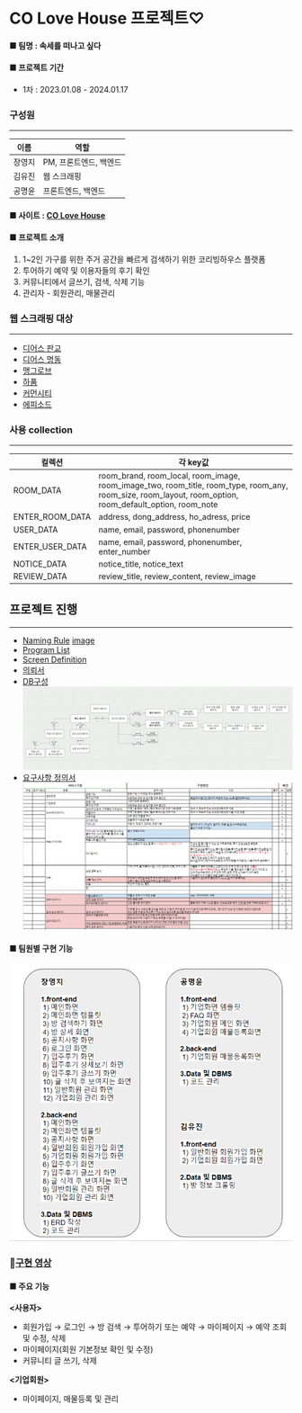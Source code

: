 # CO Love House 프로젝트♡
#### ■ 팀명 : 속세를 떠나고 싶다
#### ■ 프로젝트 기간
 - 1차 : 2023.01.08 - 2024.01.17
### 구성원
---
|이름|역할|
|--|--|
|장영지|PM, 프론트엔드, 백엔드|
|김유진|웹 스크래핑|
|공명윤|프론트엔드, 백엔드|
#### ■ 사이트 : [CO Love House](http://192.168.10.245:8000/)
#### ■ 프로젝트 소개
   1. 1~2인 가구를 위한 주거 공간을 빠르게 검색하기 위한 코리빙하우스 플랫폼
   2. 투어하기 예약 및 이용자들의 후기 확인
   3. 커뮤니티에서 글쓰기, 검색, 삭제 기능
   4. 관리자 - 회원관리, 매물관리


### 웹 스크래핑 대상
---
- [디어스 판교](https://dears.kr/ko)
- [디어스 명동](https://www.dearsmd.com/)
- [맹그로브](https://mangrove.city/)
- [하품](https://www.hapoom.co/)
- [커먼시티](https://www.commontown.co/ko)
- [에피소드](https://www.epsd.co.kr/ep369/)


### 사용 collection
---
|컬렉션|각 key값|
|--|--|
|ROOM_DATA|room_brand, room_local, room_image, room_image_two, room_title, room_type, room_any, room_size, room_layout, room_option, room_default_option, room_note|
|ENTER_ROOM_DATA|address, dong_address, ho_adress, price|
|USER_DATA|name, email, password, phonenumber|
|ENTER_USER_DATA|name, email, password, phonenumber, enter_number|
|NOTICE_DATA|notice_title, notice_text|
|REVIEW_DATA|review_title, review_content, review_image|


## 프로젝트 진행
---
- [Naming Rule](https://docs.google.com/spreadsheets/d/1pgseXMtVbRS0Qu6j2i6_T3EC-cICqrJl/edit#gid=1553145129) [image](images/naming_rules.png)
- [Program List](https://docs.google.com/spreadsheets/d/177dosTpc5QXqKI9N2E94pvYRHJ3T5lHF/edit#gid=389956398)
- [Screen Definition](https://app.diagrams.net/#G13JhyVSufPlX4SV4WNJss9p5QtiRxywyE)
- [의뢰서](https://docs.google.com/presentation/d/1jXnKIb6BObgcawwsQxdnuJaKzaEq_aynAtOu1oHNn7U/edit#slide=id.p1)
- [DB구성](images/main.png) ![ERD](https://github.com/btg1631/project_coliving/blob/main/images/main.png)
- [요구사항 정의서](https://docs.google.com/spreadsheets/d/1PaTjeLzbWQcow_RhyxXIo4exBDXDtT7A/edit#gid=1623924950)
![image](https://github.com/btg1631/project_coliving/blob/main/images/%ED%99%94%EB%A9%B4%EC%A0%95%EC%9D%98%EC%84%9C.png)
#### ■ 팀원별 구현 기능
![image](https://github.com/btg1631/project_coliving/blob/main/images/%ED%94%84%EB%A1%9C%EA%B7%B8%EB%9E%A8%EB%A6%AC%EC%8A%A4%ED%8A%B8(%EC%97%85%EB%AC%B4%EB%82%B4%EC%97%AD).png)
### 🎥[구현 영상](https://www.youtube.com/watch?v=DL7DeUd5Dhg)
#### ■ 주요 기능
**<사용자>**
- 회원가입 → 로그인 → 방 검색 → 투어하기 또는 예약 → 마이페이지 → 예약 조회 및 수정, 삭제
- 마이페이지(회원 기본정보 확인 및 수정)
- 커뮤니티 글 쓰기, 삭제

**<기업회원>**
- 마이페이지, 매물등록 및 관리

```

```